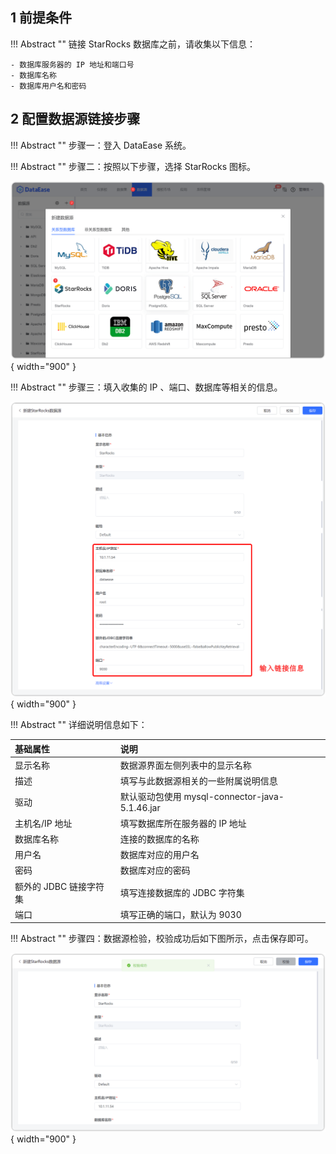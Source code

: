 ## 1 前提条件

!!! Abstract ""
    链接 StarRocks 数据库之前，请收集以下信息：

    - 数据库服务器的 IP 地址和端口号
    - 数据库名称
    - 数据库用户名和密码

## 2 配置数据源链接步骤

!!! Abstract ""
    步骤一：登入 DataEase 系统。

!!! Abstract ""
    步骤二：按照以下步骤，选择 StarRocks 图标。

![StarRocks](../../img/datasource_configuration/StarRocks1.png){ width="900" }

!!! Abstract ""
    步骤三：填入收集的 IP 、端口、数据库等相关的信息。

![StarRocks](../../img/datasource_configuration/StarRocks2.png){ width="900" }

!!! Abstract ""
    详细说明信息如下：

| 基础属性             | 说明                                      |
|:-----------------|:----------------------------------------|
| 显示名称             | 数据源界面左侧列表中的显示名称                         |   
| 描述               | 填写与此数据源相关的一些附属说明信息                      |
| 驱动               | 默认驱动包使用 mysql-connector-java-5.1.46.jar |
| 主机名/IP 地址        | 填写数据库所在服务器的 IP 地址                       |
| 数据库名称            | 连接的数据库的名称                               |
| 用户名              | 数据库对应的用户名                               |
| 密码               | 数据库对应的密码                                |
| 额外的 JDBC 链接字符集   | 填写连接数据库的 JDBC 字符集                       |
| 端口               | 填写正确的端口，默认为 9030                        |

!!! Abstract ""
    步骤四：数据源检验，校验成功后如下图所示，点击保存即可。

![StarRocks](../../img/datasource_configuration/StarRocks3.png){ width="900" }
